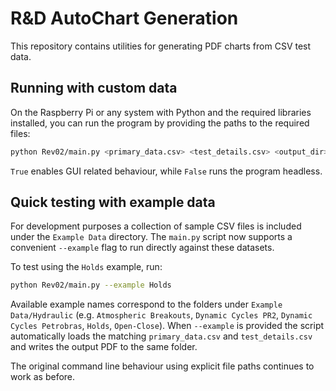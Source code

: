 # R&D AutoChart Generation

This repository contains utilities for generating PDF charts from CSV test data.

## Running with custom data

On the Raspberry Pi or any system with Python and the required libraries
installed, you can run the program by providing the paths to the required
files:

```bash
python Rev02/main.py <primary_data.csv> <test_details.csv> <output_dir> <True|False>
```

`True` enables GUI related behaviour, while `False` runs the program headless.

## Quick testing with example data

For development purposes a collection of sample CSV files is included under the
`Example Data` directory.  The `main.py` script now supports a convenient
`--example` flag to run directly against these datasets.

To test using the `Holds` example, run:

```bash
python Rev02/main.py --example Holds
```

Available example names correspond to the folders under
`Example Data/Hydraulic` (e.g. `Atmospheric Breakouts`, `Dynamic Cycles PR2`,
`Dynamic Cycles Petrobras`, `Holds`, `Open-Close`).  When `--example` is
provided the script automatically loads the matching `primary_data.csv` and
`test_details.csv` and writes the output PDF to the same folder.

The original command line behaviour using explicit file paths continues to
work as before.
